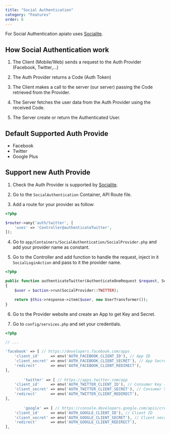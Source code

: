 ```yaml
---
title: "Social Authentication"
category: "Features"
order: 6
---
```


For Social Authentication apiato uses [Socialite]( https://github.com/laravel/socialite).

## How Social Authentication work

1. The Client (Mobile/Web) sends a request to the Auth Provider (Facebook, Twitter,...) 

2. The Auth Provider returns a Code (Auth Token)

3. The Client makes a call to the server (our server) passing the Code retrieved from the Provider.

4. The Server fetches the user data from the Auth Provider using the received Code.

5. The Server create or return the Authenticated User.

## Default Supported Auth Provide

* Facebook
* Twitter
* Google Plus

## Support new Auth Provide

1) Check the Auth Provider is supported by [Socialite](https://socialiteproviders.github.io/).

2) Go to the `SocialAuthentication` Container, API Route file.

3) Add a route for your provider as follow:


```php
<?php

$router->any('auth/twitter', [
    'uses' => 'Controller@authenticateTwitter',
]); 
```

4) Go to `app/Containers/SocialAuthentication/SocialProvider.php` and add your provider name as constant.

5) Go to the Controller and add function to handle the request, inject in it `SocialLoginAction` and pass to it the provider name.


```php
<?php

public function authenticateTwitter(AuthenticateOneRequest $request, SocialLoginAction $action)
{
    $user = $action->run(SocialProvider::TWITTER);

    return $this->response->item($user, new UserTransformer());
}
```
	    
	     
6) Go to the Provider website and create an App to get Key and Secret.

7) Go to `config/services.php` and set your credentials.


```php
<?php

// ...

'facebook' => [ // https://developers.facebook.com/apps
    'client_id'     => env('AUTH_FACEBOOK_CLIENT_ID'), // App ID
    'client_secret' => env('AUTH_FACEBOOK_CLIENT_SECRET'), // App Secret
    'redirect'      => env('AUTH_FACEBOOK_CLIENT_REDIRECT'),
],
	
	    'twitter' => [ // https://apps.twitter.com/app
    'client_id'     => env('AUTH_TWITTER_CLIENT_ID'), // Consumer Key (API Key)
    'client_secret' => env('AUTH_TWITTER_CLIENT_SECRET'), // Consumer Secret (API Secret)
    'redirect'      => env('AUTH_TWITTER_CLIENT_REDIRECT'),
],
	
	    'google' => [ // https://console.developers.google.com/apis/credentials
    'client_id'     => env('AUTH_GOOGLE_CLIENT_ID'), // Client ID
    'client_secret' => env('AUTH_GOOGLE_CLIENT_SECRET'), // Client secret
    'redirect'      => env('AUTH_GOOGLE_CLIENT_REDIRECT'),
],
	 
```



